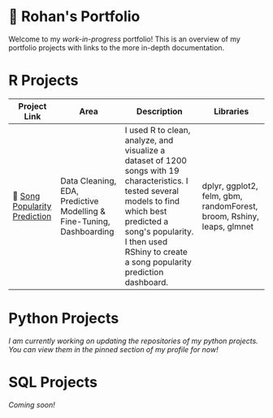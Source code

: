# 💼 Rohan's Portfolio
Welcome to my *work-in-progress* portfolio! This is an overview of my portfolio projects with links to the more in-depth documentation. 

# R Projects
| Project Link | Area | Description | Libraries |
|--------------|------|-------------|------------|
| 🎸 [Song Popularity Prediction](https://github.com/r0hankrishnan/song-popularity) | Data Cleaning, EDA,  Predictive Modelling & Fine-Tuning, Dashboarding | I used R to clean, analyze, and visualize a dataset of 1200 songs with 19 characteristics. I tested several models to find which best predicted a song's popularity. I then used RShiny to create a song popularity prediction dashboard. | dplyr,  ggplot2, felm, gbm, randomForest, broom, Rshiny, leaps, glmnet |

# Python Projects
*I am currently working on updating the repositories of my python projects. You can view them in the pinned section of my profile for now!*


# SQL Projects
*Coming soon!*
